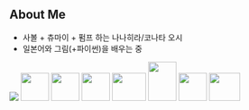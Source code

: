 ## About Me
<ul>
  <li>사볼 + 츄마이 + 펌프 하는 나나히라/코나타 오시</li>
  <li>일본어와 그림(+파이썬)을 배우는 중</li>
</ul>

<img src="http://mazassumnida.wtf/api/v2/generate_badge?boj=pumpsnacktv"/>
<img src="https://avatars.githubusercontent.com/u/156066211?v=4" width="50" height="50" />
<img src="https://media1.tenor.com/m/y6V1TRkQHN4AAAAC/bocchi-the-rock-hitori-gotou.gif" width="50" height="50" />
<img src="https://media.tenor.com/ROTT22u3Vr0AAAA1/konata-lucky-star.webp" width="50" height="50" />
<img src="https://media1.tenor.com/m/R9x9j0ss4IIAAAAC/konakonagifs-lucky-star.gif" width="60" height="50" />
<img src="https://media.tenor.com/c5ApMIY4d_MAAAAj/zundamon-spin.gif" width="50" height="70"/>
<img src="https://media1.tenor.com/m/zBd0oB5fL_MAAAAd/bocchi-the-rock-ryo-yamada.gif`" width="50 height="60"/>
<img src="https://github.com/user-attachments/assets/4d83e505-4b90-4074-8fb2-608ff5ce7e13" width="55" height="50"/>
